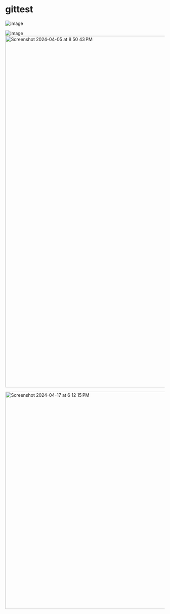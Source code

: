 # gittest
![image](https://github.com/akash97715/gittest/assets/34799343/bb7fa970-0832-48d4-8004-010063b776c4)


![image](https://github.com/akash97715/gittest/assets/34799343/6e160ee7-4728-4861-b6f0-5a464382ea51)
<img width="1108" alt="Screenshot 2024-04-05 at 8 50 43 PM" src="https://github.com/akash97715/gittest/assets/34799343/1eef08b5-8526-489a-bef4-c9ec298f3174">





<img width="685" alt="Screenshot 2024-04-17 at 6 12 15 PM" src="https://github.com/akash97715/gittest/assets/34799343/8fac35f3-b115-423c-b3f7-3d2086e975f6">



